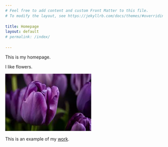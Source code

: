 ```yaml
---
# Feel free to add content and custom Front Matter to this file.
# To modify the layout, see https://jekyllrb.com/docs/themes/#overriding-theme-defaults

title: Homepage
layout: default
# permalink: /index/

---
```

This is my homepage.

I like flowers.

![flowers](/flower.jpeg)

This is an example of my [work](pages/brochure-web.pdf).



